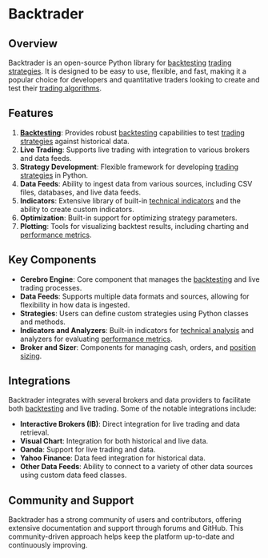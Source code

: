 # Backtrader

## Overview
Backtrader is an open-source Python library for [backtesting](../b/backtesting.md) [trading strategies](../t/trading_strategies.md). It is designed to be easy to use, flexible, and fast, making it a popular choice for developers and quantitative traders looking to create and test their [trading algorithms](../t/trading_algorithms.md).

## Features
1. **[Backtesting](../b/backtesting.md)**: Provides robust [backtesting](../b/backtesting.md) capabilities to test [trading strategies](../t/trading_strategies.md) against historical data.
2. **Live Trading**: Supports live trading with integration to various brokers and data feeds.
3. **Strategy Development**: Flexible framework for developing [trading strategies](../t/trading_strategies.md) in Python.
4. **Data Feeds**: Ability to ingest data from various sources, including CSV files, databases, and live data feeds.
5. **Indicators**: Extensive library of built-in [technical indicators](../t/technical_indicators.md) and the ability to create custom indicators.
6. **Optimization**: Built-in support for optimizing strategy parameters.
7. **Plotting**: Tools for visualizing backtest results, including charting and [performance metrics](../p/performance_metrics.md).

## Key Components
- **Cerebro Engine**: Core component that manages the [backtesting](../b/backtesting.md) and live trading processes.
- **Data Feeds**: Supports multiple data formats and sources, allowing for flexibility in how data is ingested.
- **Strategies**: Users can define custom strategies using Python classes and methods.
- **Indicators and Analyzers**: Built-in indicators for [technical analysis](../t/technical_analysis.md) and analyzers for evaluating [performance metrics](../p/performance_metrics.md).
- **Broker and Sizer**: Components for managing cash, orders, and [position sizing](../p/position_sizing.md).

## Integrations
Backtrader integrates with several brokers and data providers to facilitate both [backtesting](../b/backtesting.md) and live trading. Some of the notable integrations include:

- **Interactive Brokers (IB)**: Direct integration for live trading and data retrieval.
- **Visual Chart**: Integration for both historical and live data.
- **Oanda**: Support for live trading and data.
- **Yahoo Finance**: Data feed integration for historical data.
- **Other Data Feeds**: Ability to connect to a variety of other data sources using custom data feed classes.

## Community and Support
Backtrader has a strong community of users and contributors, offering extensive documentation and support through forums and GitHub. This community-driven approach helps keep the platform up-to-date and continuously improving.